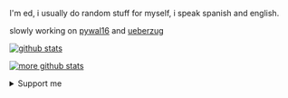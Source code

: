 I'm ed, i usually do random stuff for myself, i speak spanish and english.

slowly working on [pywal16](https://github.com/eylles/pywal16) and [ueberzug](https://github.com/ueber-devel/ueberzug)


[![github stats](https://github-readme-stats.vercel.app/api?username=eylles&show_icons=true&theme=github_dark)](https://github.com/eylles)

[![more github stats](https://github-readme-stats.vercel.app/api/top-langs/?username=eylles&exclude_repo=breeze-hacked-cursor-theme,slickgreeter-pywal,plymouth-blood-fallen,plymouth-preview,Mate-Dynamic-Panel-Transparency,NoHarm&layout=compact&theme=github_dark)](https://github.com/eylles)

<!--
**eylles/eylles** is a ✨ _special_ ✨ repository because its `README.md` (this file) appears on your GitHub profile.

### Hi there 👋
Here are some ideas to get you started:

- 🔭 I’m currently working on ...
- 🌱 I’m currently learning ...
- 👯 I’m looking to collaborate on ...
- 🤔 I’m looking for help with ...
- 💬 Ask me about ...
- 📫 How to reach me: ...
- 😄 Pronouns: ...
- ⚡ Fun fact: ...
-->

<details>
  <summary>Support me</summary>

### Support
<noscript><a href="https://liberapay.com/eylles/donate"><img alt="Donate using Liberapay" src="https://liberapay.com/assets/widgets/donate.svg"></a></noscript>
<a href="https://ko-fi.com/eylles"><img alt="Buy me a kofi" src="https://shields.io/badge/ko--fi-Buy_me_a_coffee-ff5f5f?logo=ko-fi&style=for-the-badge"></a>
<a href="https://github.com/sponsors/eylles"><img alt="Sponsor" src="https://img.shields.io/badge/sponsor-30363D?style=for-the-badge&logo=GitHub-Sponsors&logoColor=#white" /></a>

<a href="https://liberapay.com/eylles/donate"><img src="https://img.shields.io/liberapay/patrons/eylles.svg?logo=liberapay"></a>

</details>
